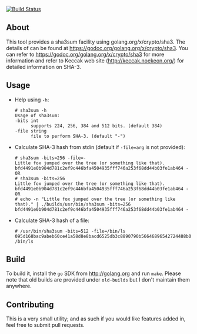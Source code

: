 [![Build Status](https://drone.io/github.com/badbug0101/sha3sum/status.png)](https://drone.io/github.com/badbug0101/sha3sum/latest)

## About

This tool provides a sha3sum facility using golang.org/x/crypto/sha3. The details of can be found at https://godoc.org/golang.org/x/crypto/sha3. You can refer to https://godoc.org/golang.org/x/crypto/sha3 for more information and refer to Keccak web site (http://keccak.noekeon.org/) for detailed information on SHA-3.

## Usage

* Help using `-h`:

  ```
  # sha3sum -h
  Usage of sha3sum:
  -bits int
    	supports 224, 256, 384 and 512 bits. (default 384)
  -file string
    	file to perform SHA-3. (default "-")
  ```

* Calculate SHA-3 hash from stdin (default if `-file=arg` is not provided):

  ```
  # sha3sum -bits=256 -file=-
  Little fox jumped over the tree (or something like that).
  bfd4491e0b904d781c2ef9c446bfa4504935fff746a253f68dd44b03fe1ab464 -
  OR
  # sha3sum -bits=256
  Little fox jumped over the tree (or something like that).
  bfd4491e0b904d781c2ef9c446bfa4504935fff746a253f68dd44b03fe1ab464 -
  OR
  # echo -n "Little fox jumped over the tree (or something like that)." | ./builds/usr/bin/sha3sum -bits=256
  bfd4491e0b904d781c2ef9c446bfa4504935fff746a253f68dd44b03fe1ab464 -
  ```

* Calculate SHA-3 hash of a file:

  ```
  # /usr/bin/sha3sum -bits=512 -file=/bin/ls
  095d168bac9abeb60ce41a58d8e8bacd6525db3c8890790b56646896542724488b07764d1e274af802d956ef11a7af518c4ff56ea51da6e2a04807d5306681c3 /bin/ls
  ```

## Build

To build it, install the `go` SDK from http://golang.org and run `make`. Please note that old builds are provided under `old-builds` but I don't maintain them anywhere.

## Contributing

This is a very small utility; and as such if you would like features added in, feel free to submit pull requests.
